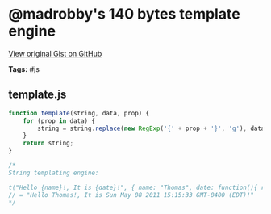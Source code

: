 # @madrobby's 140 bytes template engine 

[View original Gist on GitHub](https://gist.github.com/Integralist/1225181)

**Tags:** #js

## template.js

```javascript
function template(string, data, prop) {
    for (prop in data) {
        string = string.replace(new RegExp('{' + prop + '}', 'g'), data[prop]);
    }
    return string;
}

/*
String templating engine:

t("Hello {name}!, It is {date}!", { name: "Thomas", date: function(){ return new Date }});
// = "Hello Thomas!, It is Sun May 08 2011 15:15:33 GMT-0400 (EDT)!"
*/
```

